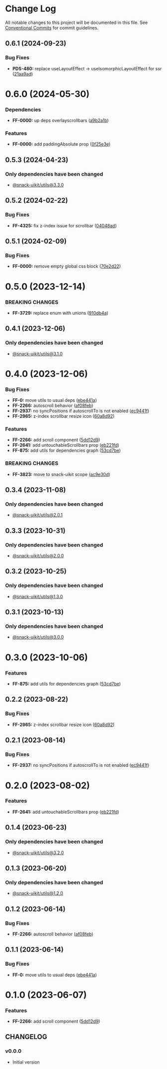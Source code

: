 # Change Log

All notable changes to this project will be documented in this file.
See [Conventional Commits](https://conventionalcommits.org) for commit guidelines.

## 0.6.1 (2024-09-23)


### Bug Fixes

* **PDS-480:** replace useLayoutEffect -> useIsomorphicLayoutEffect for ssr ([21aa9ad](https://github.com/cloud-ru-tech/snack-uikit/commit/21aa9ad9f113e465766339d396924357ccb1d432))





# 0.6.0 (2024-05-30)


### Dependencies

* **FF-0000:** up deps overlayscrollbars ([a9b2a1b](https://github.com/cloud-ru-tech/snack-uikit/commit/a9b2a1b978c2797f8dcf4dc37d030f2f7be826e8))


### Features

* **FF-0000:** add paddingAbsolute prop ([0f25e3e](https://github.com/cloud-ru-tech/snack-uikit/commit/0f25e3e0c2d1dc974576c9bd4487d93edc65117a))





## 0.5.3 (2024-04-23)

### Only dependencies have been changed
* [@snack-uikit/utils@3.3.0](https://github.com/cloud-ru-tech/snack-uikit/blob/master/packages/utils/CHANGELOG.md)





## 0.5.2 (2024-02-22)


### Bug Fixes

* **FF-4325:** fix z-index issue for scrollbar ([04048ad](https://github.com/cloud-ru-tech/snack-uikit/commit/04048ad1c05ff85e5fc9479d5cca96be471aaefe))





## 0.5.1 (2024-02-09)


### Bug Fixes

* **FF-0000:** remove empty global css block ([70e2d22](https://github.com/cloud-ru-tech/snack-uikit/commit/70e2d227df169e6611061b259f686801fedb576a))





# 0.5.0 (2023-12-14)


### BREAKING CHANGES


* **FF-3729:** replace enum with unions ([910db4a](https://github.com/cloud-ru-tech/snack-uikit/commit/910db4aa8231ccbc58e538e5c5c1f461b1dec275))




## 0.4.1 (2023-12-06)

### Only dependencies have been changed
* [@snack-uikit/utils@3.1.0](https://git.sbercloud.tech/sbercloud-ui/tokens-design-system/snack-uikit/-/blob/master/packages/utils/CHANGELOG.md)





# 0.4.0 (2023-12-06)


### Bug Fixes

* **FF-0:** move utils to usual deps ([ebe441a](https://github.com/cloud-ru-tech/snack-uikit/commit/ebe441ac398065cbe8523cbedd3df53176b9aea5))
* **FF-2266:** autoscroll behavior ([af08feb](https://github.com/cloud-ru-tech/snack-uikit/commit/af08feb14adc2d70f54893e49cc3903e57485c6a))
* **FF-2937:** no syncPositions if autoscrollTo is not enabled ([ec9441f](https://github.com/cloud-ru-tech/snack-uikit/commit/ec9441fabf0b9ed72b3cafd89bff27f9e3613272))
* **FF-2965:** z-index scrollbar resize icon ([60a8d92](https://github.com/cloud-ru-tech/snack-uikit/commit/60a8d922d6cd43d6b02e9de1160bdbe16da2cb5f))


### Features

* **FF-2266:** add scroll component ([5dd12d9](https://github.com/cloud-ru-tech/snack-uikit/commit/5dd12d9bec61c3ac4c2d70eada92bb231f57dadc))
* **FF-2641:** add untouchableScrollbars prop ([eb221fd](https://github.com/cloud-ru-tech/snack-uikit/commit/eb221fdfc16625fa0293c4e11e2c4229102ca354))
* **FF-875:** add utils for dependencies graph ([53cd7be](https://github.com/cloud-ru-tech/snack-uikit/commit/53cd7be638f01e573cb52b2417a39f4df4f6089b))


### BREAKING CHANGES


* **FF-3823:** move to snack-uikit scope ([ac9e30d](https://github.com/cloud-ru-tech/snack-uikit/commit/ac9e30d574d529b2bf4f5184b70c511c981a6032))




## 0.3.4 (2023-11-08)

### Only dependencies have been changed
* [@snack-uikit/utils@2.0.1](https://github.com/cloud-ru-tech/snack-uikit/blob/master/packages/utils/CHANGELOG.md)





## 0.3.3 (2023-10-31)

### Only dependencies have been changed
* [@snack-uikit/utils@2.0.0](https://github.com/cloud-ru-tech/snack-uikit/blob/master/packages/utils/CHANGELOG.md)





## 0.3.2 (2023-10-25)

### Only dependencies have been changed
* [@snack-uikit/utils@1.3.0](https://github.com/cloud-ru-tech/snack-uikit/blob/master/packages/utils/CHANGELOG.md)





## 0.3.1 (2023-10-13)

### Only dependencies have been changed
* [@snack-uikit/utils@3.0.0](https://git.sbercloud.tech/sbercloud-ui/tokens-design-system/snack-uikit/-/blob/master/packages/utils/CHANGELOG.md)





# 0.3.0 (2023-10-06)


### Features

* **FF-875:** add utils for dependencies graph ([53cd7be](https://github.com/cloud-ru-tech/snack-uikit/commit/53cd7be638f01e573cb52b2417a39f4df4f6089b))





## 0.2.2 (2023-08-22)


### Bug Fixes

* **FF-2965:** z-index scrollbar resize icon ([60a8d92](https://github.com/cloud-ru-tech/snack-uikit/commit/60a8d922d6cd43d6b02e9de1160bdbe16da2cb5f))





## 0.2.1 (2023-08-14)


### Bug Fixes

* **FF-2937:** no syncPositions if autoscrollTo is not enabled ([ec9441f](https://github.com/cloud-ru-tech/snack-uikit/commit/ec9441fabf0b9ed72b3cafd89bff27f9e3613272))





# 0.2.0 (2023-08-02)


### Features

* **FF-2641:** add untouchableScrollbars prop ([eb221fd](https://github.com/cloud-ru-tech/snack-uikit/commit/eb221fdfc16625fa0293c4e11e2c4229102ca354))





## 0.1.4 (2023-06-23)

### Only dependencies have been changed
* [@snack-uikit/utils@3.2.0](https://git.sbercloud.tech/sbercloud-ui/tokens-design-system/snack-uikit/-/blob/master/packages/utils/CHANGELOG.md)





## 0.1.3 (2023-06-20)

### Only dependencies have been changed
* [@snack-uikit/utils@1.2.0](https://github.com/cloud-ru-tech/snack-uikit/blob/master/packages/utils/CHANGELOG.md)





## 0.1.2 (2023-06-14)


### Bug Fixes

* **FF-2266:** autoscroll behavior ([af08feb](https://github.com/cloud-ru-tech/snack-uikit/commit/af08feb14adc2d70f54893e49cc3903e57485c6a))





## 0.1.1 (2023-06-14)


### Bug Fixes

* **FF-0:** move utils to usual deps ([ebe441a](https://github.com/cloud-ru-tech/snack-uikit/commit/ebe441ac398065cbe8523cbedd3df53176b9aea5))





# 0.1.0 (2023-06-07)


### Features

* **FF-2266:** add scroll component ([5dd12d9](https://github.com/cloud-ru-tech/snack-uikit/commit/5dd12d9bec61c3ac4c2d70eada92bb231f57dadc))





## CHANGELOG

### v0.0.0

- Initial version
